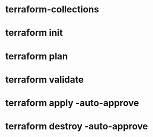 # terraform-collections

<h1> terraform init </h1>
<h1> terraform plan </h1>
<h1> terraform validate </h1>
<h1> terraform apply -auto-approve </h1>
<h1> terraform destroy -auto-approve </h1>
